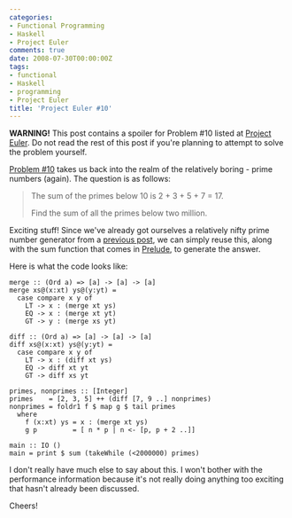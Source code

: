 ```yaml
---
categories:
- Functional Programming
- Haskell
- Project Euler
comments: true
date: 2008-07-30T00:00:00Z
tags:
- functional
- Haskell
- programming
- Project Euler
title: 'Project Euler #10'
---
```


<strong>WARNING!</strong> This post contains a spoiler for Problem #10 listed at <a href="http://projecteuler.net/" title="Project Euler">Project Euler</a>. Do not read the rest of this post if you're planning to attempt to solve the problem yourself.

<!--more-->

<a title="Project Euler #10" href="http://projecteuler.net/index.php?section=problems&amp;id=10">Problem #10</a> takes us back into the realm of the relatively boring - prime numbers (again). The question is as follows:<blockquote><p>The sum of the primes below 10 is 2 + 3 + 5 + 7 = 17.

Find the sum of all the primes below two million.</p></blockquote>
Exciting stuff! Since we've already got ourselves a relatively nifty prime number generator from a <a title="Project Euler #7" href="/posts/project-euler-7/">previous post</a>, we can simply reuse this, along with the sum function that comes in <a title="Prelude" href="http://www.haskell.org/ghc/docs/latest/html/libraries/base/Prelude.html">Prelude</a>, to generate the answer.

Here is what the code looks like:
```
merge :: (Ord a) => [a] -> [a] -> [a]
merge xs@(x:xt) ys@(y:yt) =
  case compare x y of
    LT -> x : (merge xt ys)
    EQ -> x : (merge xt yt)
    GT -> y : (merge xs yt)

diff :: (Ord a) => [a] -> [a] -> [a]
diff xs@(x:xt) ys@(y:yt) =
  case compare x y of
    LT -> x : (diff xt ys)
    EQ -> diff xt yt
    GT -> diff xs yt

primes, nonprimes :: [Integer]
primes    = [2, 3, 5] ++ (diff [7, 9 ..] nonprimes)
nonprimes = foldr1 f $ map g $ tail primes
  where
    f (x:xt) ys = x : (merge xt ys)
    g p         = [ n * p | n <- [p, p + 2 ..]]

main :: IO ()
main = print $ sum (takeWhile (<2000000) primes)
```

I don't really have much else to say about this. I won't bother with the performance information because it's not really doing anything too exciting that hasn't already been discussed.

Cheers!
